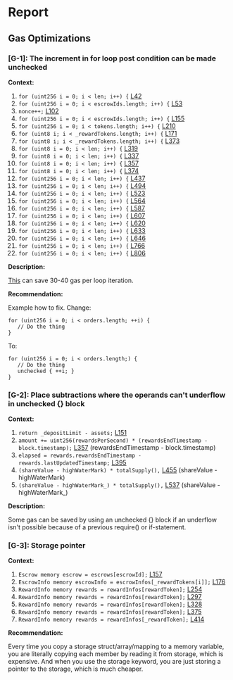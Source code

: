# Report
## Gas Optimizations ##
### [G-1]: The increment in for loop post condition can be made unchecked
**Context:**

1. ```for (uint256 i = 0; i < len; i++) {``` [L42](https://github.com/code-423n4/2023-01-popcorn//blob/main/src/vault/PermissionRegistry.sol#L42) 
1. ```for (uint256 i = 0; i < escrowIds.length; i++) {``` [L53](https://github.com/code-423n4/2023-01-popcorn//blob/main/src/utils/MultiRewardEscrow.sol#L53) 
1. ```nonce++;``` [L102](https://github.com/code-423n4/2023-01-popcorn//blob/main/src/utils/MultiRewardEscrow.sol#L102) 
1. ```for (uint256 i = 0; i < escrowIds.length; i++) {``` [L155](https://github.com/code-423n4/2023-01-popcorn//blob/main/src/utils/MultiRewardEscrow.sol#L155) 
1. ```for (uint256 i = 0; i < tokens.length; i++) {``` [L210](https://github.com/code-423n4/2023-01-popcorn//blob/main/src/utils/MultiRewardEscrow.sol#L210) 
1. ```for (uint8 i; i < _rewardTokens.length; i++) {``` [L171](https://github.com/code-423n4/2023-01-popcorn//blob/main/src/utils/MultiRewardStaking.sol#L171) 
1. ```for (uint8 i; i < _rewardTokens.length; i++) {``` [L373](https://github.com/code-423n4/2023-01-popcorn//blob/main/src/utils/MultiRewardStaking.sol#L373) 
1. ```for (uint8 i = 0; i < len; i++) {``` [L319](https://github.com/code-423n4/2023-01-popcorn//blob/main/src/vault/VaultController.sol#L319) 
1. ```for (uint8 i = 0; i < len; i++) {``` [L337](https://github.com/code-423n4/2023-01-popcorn//blob/main/src/vault/VaultController.sol#L337) 
1. ```for (uint8 i = 0; i < len; i++) {``` [L357](https://github.com/code-423n4/2023-01-popcorn//blob/main/src/vault/VaultController.sol#L357) 
1. ```for (uint8 i = 0; i < len; i++) {``` [L374](https://github.com/code-423n4/2023-01-popcorn//blob/main/src/vault/VaultController.sol#L374) 
1. ```for (uint256 i = 0; i < len; i++) {``` [L437](https://github.com/code-423n4/2023-01-popcorn//blob/main/src/vault/VaultController.sol#L437) 
1. ```for (uint256 i = 0; i < len; i++) {``` [L494](https://github.com/code-423n4/2023-01-popcorn//blob/main/src/vault/VaultController.sol#L494) 
1. ```for (uint256 i = 0; i < len; i++) {``` [L523](https://github.com/code-423n4/2023-01-popcorn//blob/main/src/vault/VaultController.sol#L523) 
1. ```for (uint256 i = 0; i < len; i++) {``` [L564](https://github.com/code-423n4/2023-01-popcorn//blob/main/src/vault/VaultController.sol#L564) 
1. ```for (uint256 i = 0; i < len; i++) {``` [L587](https://github.com/code-423n4/2023-01-popcorn//blob/main/src/vault/VaultController.sol#L587) 
1. ```for (uint256 i = 0; i < len; i++) {``` [L607](https://github.com/code-423n4/2023-01-popcorn//blob/main/src/vault/VaultController.sol#L607) 
1. ```for (uint256 i = 0; i < len; i++) {``` [L620](https://github.com/code-423n4/2023-01-popcorn//blob/main/src/vault/VaultController.sol#L620) 
1. ```for (uint256 i = 0; i < len; i++) {``` [L633](https://github.com/code-423n4/2023-01-popcorn//blob/main/src/vault/VaultController.sol#L633) 
1. ```for (uint256 i = 0; i < len; i++) {``` [L646](https://github.com/code-423n4/2023-01-popcorn//blob/main/src/vault/VaultController.sol#L646) 
1. ```for (uint256 i = 0; i < len; i++) {``` [L766](https://github.com/code-423n4/2023-01-popcorn//blob/main/src/vault/VaultController.sol#L766) 
1. ```for (uint256 i = 0; i < len; i++) {``` [L806](https://github.com/code-423n4/2023-01-popcorn//blob/main/src/vault/VaultController.sol#L806) 

**Description:**

[This](https://gist.github.com/hrkrshnn/ee8fabd532058307229d65dcd5836ddc#the-increment-in-for-loop-post-condition-can-be-made-unchecked) can save 30-40 gas per loop iteration.

**Recommendation:**

Example how to fix. Change:
```
for (uint256 i = 0; i < orders.length; ++i) {
   // Do the thing
}
```

To:
```
for (uint256 i = 0; i < orders.length;) {
   // Do the thing
   unchecked { ++i; }
}
```

### [G-2]: Place subtractions where the operands can't underflow in unchecked {} block
**Context:**

1. ```return _depositLimit - assets;``` [L151](https://github.com/code-423n4/2023-01-popcorn//blob/main/src/vault/adapter/yearn/YearnAdapter.sol#L151) 
1. ```amount += uint256(rewardsPerSecond) * (rewardsEndTimestamp - block.timestamp);``` [L357](https://github.com/code-423n4/2023-01-popcorn//blob/main/src/utils/MultiRewardStaking.sol#L357) (rewardsEndTimestamp - block.timestamp)
1. ```elapsed = rewards.rewardsEndTimestamp - rewards.lastUpdatedTimestamp;``` [L395](https://github.com/code-423n4/2023-01-popcorn//blob/main/src/utils/MultiRewardStaking.sol#L395) 
1. ```(shareValue - highWaterMark) * totalSupply(),``` [L455](https://github.com/code-423n4/2023-01-popcorn//blob/main/src/vault/Vault.sol#L455) (shareValue - highWaterMark)
1. ```(shareValue - highWaterMark_) * totalSupply(),``` [L537](https://github.com/code-423n4/2023-01-popcorn//blob/main/src/vault/adapter/abstracts/AdapterBase.sol#L537) (shareValue - highWaterMark_)

**Description:**

Some gas can be saved by using an unchecked {} block if an underflow isn't possible because of a previous require() or if-statement.

### [G-3]: Storage pointer 
**Context:**

1. ```Escrow memory escrow = escrows[escrowId];``` [L157](https://github.com/code-423n4/2023-01-popcorn//blob/main/src/utils/MultiRewardEscrow.sol#L157) 
1. ```EscrowInfo memory escrowInfo = escrowInfos[_rewardTokens[i]];``` [L176](https://github.com/code-423n4/2023-01-popcorn//blob/main/src/utils/MultiRewardStaking.sol#L176) 
1. ```RewardInfo memory rewards = rewardInfos[rewardToken];``` [L254](https://github.com/code-423n4/2023-01-popcorn//blob/main/src/utils/MultiRewardStaking.sol#L254) 
1. ```RewardInfo memory rewards = rewardInfos[rewardToken];``` [L297](https://github.com/code-423n4/2023-01-popcorn//blob/main/src/utils/MultiRewardStaking.sol#L297) 
1. ```RewardInfo memory rewards = rewardInfos[rewardToken];``` [L328](https://github.com/code-423n4/2023-01-popcorn//blob/main/src/utils/MultiRewardStaking.sol#L328) 
1. ```RewardInfo memory rewards = rewardInfos[rewardToken];``` [L375](https://github.com/code-423n4/2023-01-popcorn//blob/main/src/utils/MultiRewardStaking.sol#L375) 
1. ```RewardInfo memory rewards = rewardInfos[_rewardToken];``` [L414](https://github.com/code-423n4/2023-01-popcorn//blob/main/src/utils/MultiRewardStaking.sol#L414) 

**Recommendation:**

Every time you copy a storage struct/array/mapping to a memory variable, you are literally copying each member by reading it from storage, which is expensive. And when you use the storage keyword, you are just storing a pointer to the storage, which is much cheaper.
